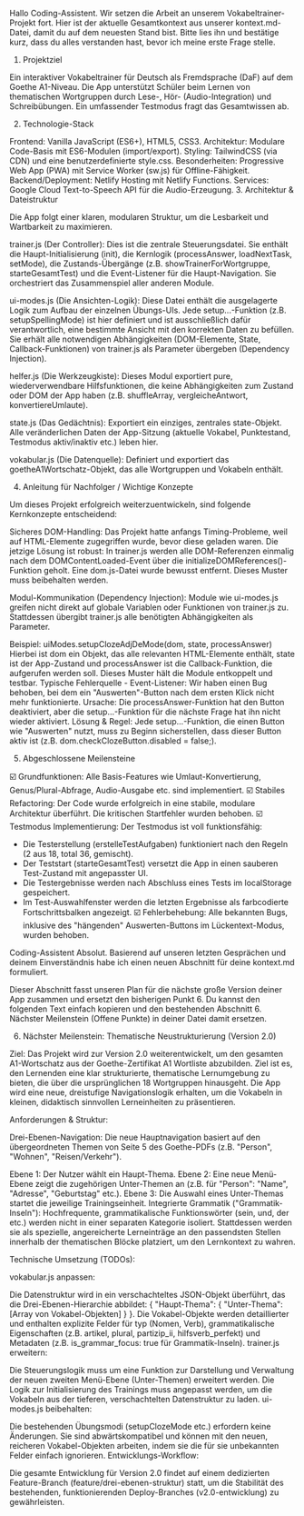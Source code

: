 Hallo Coding-Assistent. Wir setzen die Arbeit an unserem Vokabeltrainer-Projekt fort. Hier ist der aktuelle Gesamtkontext aus unserer kontext.md-Datei, damit du auf dem neuesten Stand bist. Bitte lies ihn und bestätige kurz, dass du alles verstanden hast, bevor ich meine erste Frage stelle.

1.  Projektziel

Ein interaktiver Vokabeltrainer für Deutsch als Fremdsprache (DaF) auf dem Goethe A1-Niveau. Die App unterstützt Schüler beim Lernen von thematischen Wortgruppen durch Lese-, Hör- (Audio-Integration) und Schreibübungen. Ein umfassender Testmodus fragt das Gesamtwissen ab.

2. Technologie-Stack

Frontend: Vanilla JavaScript (ES6+), HTML5, CSS3.
Architektur: Modulare Code-Basis mit ES6-Modulen (import/export).
Styling: TailwindCSS (via CDN) und eine benutzerdefinierte style.css.
Besonderheiten: Progressive Web App (PWA) mit Service Worker (sw.js) für Offline-Fähigkeit.
Backend/Deployment: Netlify Hosting mit Netlify Functions.
Services: Google Cloud Text-to-Speech API für die Audio-Erzeugung.
3. Architektur & Dateistruktur

Die App folgt einer klaren, modularen Struktur, um die Lesbarkeit und Wartbarkeit zu maximieren.

trainer.js (Der Controller):
Dies ist die zentrale Steuerungsdatei. Sie enthält die Haupt-Initialisierung (init), die Kernlogik (processAnswer, loadNextTask, setMode), die Zustands-Übergänge (z.B. showTrainerForWortgruppe, starteGesamtTest) und die Event-Listener für die Haupt-Navigation. Sie orchestriert das Zusammenspiel aller anderen Module.

ui-modes.js (Die Ansichten-Logik):
Diese Datei enthält die ausgelagerte Logik zum Aufbau der einzelnen Übungs-UIs. Jede setup...-Funktion (z.B. setupSpellingMode) ist hier definiert und ist ausschließlich dafür verantwortlich, eine bestimmte Ansicht mit den korrekten Daten zu befüllen. Sie erhält alle notwendigen Abhängigkeiten (DOM-Elemente, State, Callback-Funktionen) von trainer.js als Parameter übergeben (Dependency Injection).

helfer.js (Die Werkzeugkiste):
Dieses Modul exportiert pure, wiederverwendbare Hilfsfunktionen, die keine Abhängigkeiten zum Zustand oder DOM der App haben (z.B. shuffleArray, vergleicheAntwort, konvertiereUmlaute).

state.js (Das Gedächtnis):
Exportiert ein einziges, zentrales state-Objekt. Alle veränderlichen Daten der App-Sitzung (aktuelle Vokabel, Punktestand, Testmodus aktiv/inaktiv etc.) leben hier.

vokabular.js (Die Datenquelle):
Definiert und exportiert das goetheA1Wortschatz-Objekt, das alle Wortgruppen und Vokabeln enthält.

4. Anleitung für Nachfolger / Wichtige Konzepte

Um dieses Projekt erfolgreich weiterzuentwickeln, sind folgende Kernkonzepte entscheidend:

Sicheres DOM-Handling: Das Projekt hatte anfangs Timing-Probleme, weil auf HTML-Elemente zugegriffen wurde, bevor diese geladen waren. Die jetzige Lösung ist robust: In trainer.js werden alle DOM-Referenzen einmalig nach dem DOMContentLoaded-Event über die initializeDOMReferences()-Funktion geholt. Eine dom.js-Datei wurde bewusst entfernt. Dieses Muster muss beibehalten werden.

Modul-Kommunikation (Dependency Injection): Module wie ui-modes.js greifen nicht direkt auf globale Variablen oder Funktionen von trainer.js zu. Stattdessen übergibt trainer.js alle benötigten Abhängigkeiten als Parameter.

Beispiel: uiModes.setupClozeAdjDeMode(dom, state, processAnswer)
Hierbei ist dom ein Objekt, das alle relevanten HTML-Elemente enthält, state ist der App-Zustand und processAnswer ist die Callback-Funktion, die aufgerufen werden soll. Dieses Muster hält die Module entkoppelt und testbar.
Typische Fehlerquelle - Event-Listener: Wir haben einen Bug behoben, bei dem ein "Auswerten"-Button nach dem ersten Klick nicht mehr funktionierte. Ursache: Die processAnswer-Funktion hat den Button deaktiviert, aber die setup...-Funktion für die nächste Frage hat ihn nicht wieder aktiviert. Lösung & Regel: Jede setup...-Funktion, die einen Button wie "Auswerten" nutzt, muss zu Beginn sicherstellen, dass dieser Button aktiv ist (z.B. dom.checkClozeButton.disabled = false;).

5. Abgeschlossene Meilensteine

☑️ Grundfunktionen: Alle Basis-Features wie Umlaut-Konvertierung, Genus/Plural-Abfrage, Audio-Ausgabe etc. sind implementiert.
☑️ Stabiles Refactoring: Der Code wurde erfolgreich in eine stabile, modulare Architektur überführt. Die kritischen Startfehler wurden behoben.
☑️ Testmodus Implementierung: Der Testmodus ist voll funktionsfähig:
* Die Testerstellung (erstelleTestAufgaben) funktioniert nach den Regeln (2 aus 18, total 36, gemischt).
* Der Teststart (starteGesamtTest) versetzt die App in einen sauberen Test-Zustand mit angepasster UI.
* Die Testergebnisse werden nach Abschluss eines Tests im localStorage gespeichert.
* Im Test-Auswahlfenster werden die letzten Ergebnisse als farbcodierte Fortschrittsbalken angezeigt.
☑️ Fehlerbehebung: Alle bekannten Bugs, inklusive des "hängenden" Auswerten-Buttons im Lückentext-Modus, wurden behoben.

Coding-Assistent
Absolut. Basierend auf unseren letzten Gesprächen und deinem Einverständnis habe ich einen neuen Abschnitt für deine kontext.md formuliert.

Dieser Abschnitt fasst unseren Plan für die nächste große Version deiner App zusammen und ersetzt den bisherigen Punkt 6. Du kannst den folgenden Text einfach kopieren und den bestehenden Abschnitt 6. Nächster Meilenstein (Offene Punkte) in deiner Datei damit ersetzen.

6. Nächster Meilenstein: Thematische Neustrukturierung (Version 2.0)

Ziel:
Das Projekt wird zur Version 2.0 weiterentwickelt, um den gesamten A1-Wortschatz aus der Goethe-Zertifikat A1 Wortliste abzubilden. Ziel ist es, den Lernenden eine klar strukturierte, thematische Lernumgebung zu bieten, die über die ursprünglichen 18 Wortgruppen  hinausgeht. Die App wird eine neue, dreistufige Navigationslogik erhalten, um die Vokabeln in kleinen, didaktisch sinnvollen Lerneinheiten zu präsentieren.



Anforderungen & Struktur:

Drei-Ebenen-Navigation: Die neue Hauptnavigation basiert auf den übergeordneten Themen von Seite 5 des Goethe-PDFs (z.B. "Person", "Wohnen", "Reisen/Verkehr").


Ebene 1: Der Nutzer wählt ein Haupt-Thema.
Ebene 2: Eine neue Menü-Ebene zeigt die zugehörigen Unter-Themen an (z.B. für "Person": "Name", "Adresse", "Geburtstag" etc.).
Ebene 3: Die Auswahl eines Unter-Themas startet die jeweilige Trainingseinheit.
Integrierte Grammatik ("Grammatik-Inseln"): Hochfrequente, grammatikalische Funktionswörter (sein, und, der etc.) werden nicht in einer separaten Kategorie isoliert. Stattdessen werden sie als spezielle, angereicherte Lerneinträge an den passendsten Stellen innerhalb der thematischen Blöcke platziert, um den Lernkontext zu wahren.

Technische Umsetzung (TODOs):

vokabular.js anpassen:

Die Datenstruktur wird in ein verschachteltes JSON-Objekt überführt, das die Drei-Ebenen-Hierarchie abbildet: { "Haupt-Thema": { "Unter-Thema": [Array von Vokabel-Objekten] } }.
Die Vokabel-Objekte werden detaillierter und enthalten explizite Felder für typ (Nomen, Verb), grammatikalische Eigenschaften (z.B. artikel, plural, partizip_ii, hilfsverb_perfekt) und Metadaten (z.B. is_grammar_focus: true für Grammatik-Inseln).
trainer.js erweitern:

Die Steuerungslogik muss um eine Funktion zur Darstellung und Verwaltung der neuen zweiten Menü-Ebene (Unter-Themen) erweitert werden.
Die Logik zur Initialisierung des Trainings muss angepasst werden, um die Vokabeln aus der tieferen, verschachtelten Datenstruktur zu laden.
ui-modes.js beibehalten:

Die bestehenden Übungsmodi (setupClozeMode etc.) erfordern keine Änderungen. Sie sind abwärtskompatibel und können mit den neuen, reicheren Vokabel-Objekten arbeiten, indem sie die für sie unbekannten Felder einfach ignorieren.
Entwicklungs-Workflow:

Die gesamte Entwicklung für Version 2.0 findet auf einem dedizierten Feature-Branch (feature/drei-ebenen-struktur) statt, um die Stabilität des bestehenden, funktionierenden Deploy-Branches (v2.0-entwicklung) zu gewährleisten.